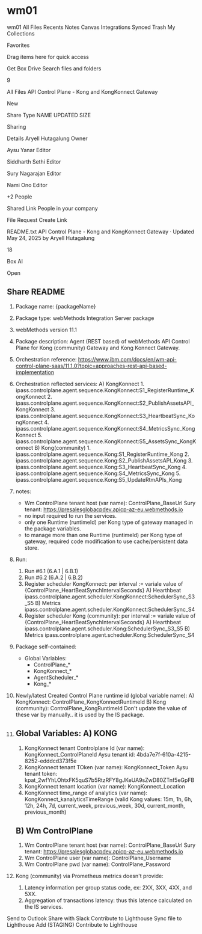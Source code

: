 # wm01
wm01
All Files
Recents
Notes
Canvas
Integrations
Synced
Trash
My Collections

Favorites

Drag items here for quick access

Get Box Drive
Search files and folders




9

All Files
API Control Plane - Kong and KongKonnect Gateway




New

Share
Type
NAME
UPDATED
SIZE



Sharing

Details
Aryell Hutagalung
Owner

Aysu Yanar
Editor


Siddharth Sethi
Editor


Sury Nagarajan
Editor


Nami Ono
Editor


+2 People

Shared Link
People in your company


File Request
Create Link

README.txt
API Control Plane - Kong and KongKonnect Gateway
·
Updated May 24, 2025 by Aryell Hutagalung

18


Box AI

Open


Share
README
------

1) Package name:
      {packageName}
2) Package type:
      webMethods Integration Server package
3) webMethods version 11.1
4) Package description:
      Agent (REST based) of webMethods API Control Plane for Kong (community) Gateway and Kong Konnect Gateway.
5) Orchestration reference:
      https://www.ibm.com/docs/en/wm-api-control-plane-saas/11.1.0?topic=approaches-rest-api-based-implementation
6) Orchestration reflected services:
	A) KongKonnect
       1. ipass.controlplane.agent.sequence.KongKonnect:S1_RegisterRuntime_KongKonnect
       2. ipass.controlplane.agent.sequence.KongKonnect:S2_PublishAssetsAPI_KongKonnect
       3. ipass.controlplane.agent.sequence.KongKonnect:S3_HeartbeatSync_KongKonnect
       4. ipass.controlplane.agent.sequence.KongKonnect:S4_MetricsSync_KongKonnect
       5. ipass.controlplane.agent.sequence.KongKonnect:S5_AssetsSync_KongKonnect
	B) Kong(community)
       1. ipass.controlplane.agent.sequence.Kong:S1_RegisterRuntime_Kong
       2. ipass.controlplane.agent.sequence.Kong:S2_PublishAssetsAPI_Kong
       3. ipass.controlplane.agent.sequence.Kong:S3_HeartbeatSync_Kong
       4. ipass.controlplane.agent.sequence.Kong:S4_MetricsSync_Kong
       5. ipass.controlplane.agent.sequence.Kong:S5_UpdateRtmAPIs_Kong
7) notes:
      - Wm ControlPlane tenant host (var name): ControlPlane_BaseUrl
            Sury tenant: https://presalesglobacpdev.apicp-az-eu.webmethods.io
      - no input required to run the services.
      - only one Runtime (runtimeId) per Kong type of gateway managed in the package variables.
      - to manage more than one Runtime (runtimeId) per Kong type of gateway, required code modification to use cache/persistent data store.
8) Run:
	1) Run #6.1 (6.A.1 | 6.B.1)
	2) Run #6.2 (6.A.2 | 6.B.2)
	3) Register scheduler KongKonnect:
		per interval := variale value of {ControlPlane_HeartBeatSynchIntervalSeconds}
		A) Hearthbeat
			ipass.controlplane.agent.scheduler.KongKonnect:SchedulerSync_S3_S5
		B) Metrics
			ipass.controlplane.agent.scheduler.KongKonnect:SchedulerSync_S4
	4) Register scheduler Kong (community):
		per interval := variale value of {ControlPlane_HeartBeatSynchIntervalSeconds}
		A) Hearthbeat
			ipass.controlplane.agent.scheduler.Kong:SchedulerSync_S3_S5
		B) Metrics
			ipass.controlplane.agent.scheduler.Kong:SchedulerSync_S4
9) Package self-contained:
      - Global Variables:
	      - ControlPlane_*
	      - KongKonnect_*
          - AgentScheduler_*
		  - Kong_*
10) Newly/latest Created Control Plane runtime id (global variable name):
		A) KongKonnect: ControlPlane_KongKonnectRuntimeId
		B) Kong (community): ControlPlane_KongRuntimeId
   Don't update the value of these var by manually.. it is used by the IS package.
11) Global Variables:
    A) KONG
    ------
       1. KongKonnect tenant Controlplane Id (var name): KongKonnect_ControlPlaneId
          Aysu tenant id: 4bda7e7f-610a-4215-8252-edddcd373f5e
       2. KongKonnect tenant TOken (var name): KongKonnect_Token
          Aysu tenant token: kpat_2wfYhLOhtxFK5quS7b5RtzRFY8gJKeUA9sZwD80ZTnf5eGpFB
       3. KongKonnect tenant location (var name): KongKonnect_Location
       4. KongKonnect time_range of analytics (var name): KongKonnect_kanalyticsTimeRange
         (valid Kong values: 15m, 1h, 6h, 12h, 24h, 7d, current_week, previous_week, 30d, current_month, previous_month)

    B) Wm ControlPlane
    -----------------
       1. Wm ControlPlane tenant host (var name): ControlPlane_BaseUrl
          Sury tenant: https://presalesglobacpdev.apicp-az-eu.webmethods.io
       2. Wm ControlPlane user (var name): ControlPlane_Username
       3. Wm ControlPlane pwd (var name): ControlPlane_Password
12) Kong (community) via Prometheus metrics doesn't provide:
	1. Latency information per group status code, ex: 2XX, 3XX, 4XX, and 5XX.
	2. Aggregation of transactions latency: thus this latence calculated on the IS services.





Send to Outlook
Share with Slack
Contribute to Lighthouse
Sync file to Lighthouse
Add (STAGING) Contribute to Lighthouse


